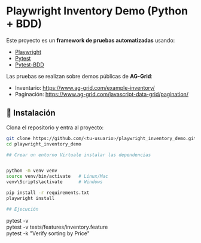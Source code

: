 # Playwright Inventory Demo (Python + BDD)

Este proyecto es un **framework de pruebas automatizadas** usando:
- [Playwright](https://playwright.dev/python/)
- [Pytest](https://docs.pytest.org/)
- [Pytest-BDD](https://pytest-bdd.readthedocs.io/en/latest/)

Las pruebas se realizan sobre demos públicas de **AG-Grid**:
- Inventario: https://www.ag-grid.com/example-inventory/
- Paginación: https://www.ag-grid.com/javascript-data-grid/pagination/

## 🚀 Instalación

Clona el repositorio y entra al proyecto:

```bash
git clone https://github.com/<tu-usuario>/playwright_inventory_demo.git
cd playwright_inventory_demo

## Crear un entorno Virtuale instalar las dependencias


python -m venv venv
source venv/bin/activate   # Linux/Mac
venv\Scripts\activate      # Windows

pip install -r requirements.txt
playwright install

## Ejecución
```
pytest -v  
pytest -v tests/features/inventory.feature  
pytest -k "Verify sorting by Price"
```

